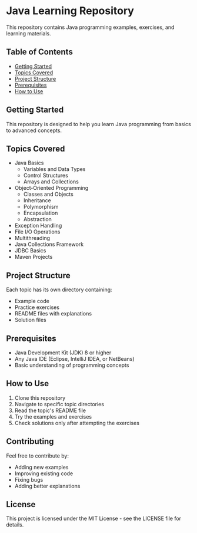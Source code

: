 # Java Learning Repository

This repository contains Java programming examples, exercises, and learning materials.

## Table of Contents
- [Getting Started](#getting-started)
- [Topics Covered](#topics-covered)
- [Project Structure](#project-structure)
- [Prerequisites](#prerequisites)
- [How to Use](#how-to-use)

## Getting Started
This repository is designed to help you learn Java programming from basics to advanced concepts.

## Topics Covered
- Java Basics
  - Variables and Data Types
  - Control Structures
  - Arrays and Collections
- Object-Oriented Programming
  - Classes and Objects
  - Inheritance
  - Polymorphism
  - Encapsulation
  - Abstraction
- Exception Handling
- File I/O Operations
- Multithreading
- Java Collections Framework
- JDBC Basics
- Maven Projects

## Project Structure
Each topic has its own directory containing:
- Example code
- Practice exercises
- README files with explanations
- Solution files

## Prerequisites
- Java Development Kit (JDK) 8 or higher
- Any Java IDE (Eclipse, IntelliJ IDEA, or NetBeans)
- Basic understanding of programming concepts

## How to Use
1. Clone this repository
2. Navigate to specific topic directories
3. Read the topic's README file
4. Try the examples and exercises
5. Check solutions only after attempting the exercises

## Contributing
Feel free to contribute by:
- Adding new examples
- Improving existing code
- Fixing bugs
- Adding better explanations

## License
This project is licensed under the MIT License - see the LICENSE file for details.
